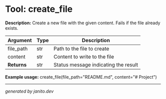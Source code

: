 # Tool: create_file

**Description:**
Create a new file with the given content. Fails if the file already exists.

| Argument   | Type    | Description                                   |
|------------|---------|-----------------------------------------------|
| file_path  | str     | Path to the file to create                    |
| content    | str     | Content to write to the file                  |
| **Returns**| str     | Status message indicating the result          |

**Example usage:**
create_file(file_path="README.md", content="# Project")

---
_generated by janito.dev_